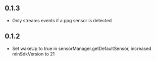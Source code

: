 ## 0.1.3

- Only streams events if a ppg sensor is detected

## 0.1.2

- Set wakeUp to true in sensorManager.getDefaultSensor, increased minSdkVersion to 21
